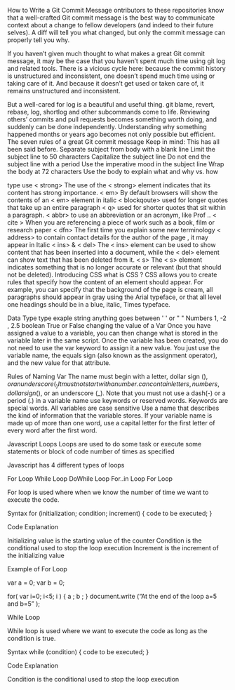 How to Write a Git Commit Message
ontributors to these repositories know that a well-crafted Git commit message is the best way to communicate context about a change to fellow developers (and indeed to their future selves). A diff will tell you what changed, but only the commit message can properly tell you why.

If you haven’t given much thought to what makes a great Git commit message, it may be the case that you haven’t spent much time using git log and related tools. There is a vicious cycle here: because the commit history is unstructured and inconsistent, one doesn’t spend much time using or taking care of it. And because it doesn’t get used or taken care of, it remains unstructured and inconsistent.

But a well-cared for log is a beautiful and useful thing. git blame, revert, rebase, log, shortlog and other subcommands come to life. Reviewing others’ commits and pull requests becomes something worth doing, and suddenly can be done independently. Understanding why something happened months or years ago becomes not only possible but efficient.
The seven rules of a great Git commit message
Keep in mind: This has all been said before.
Separate subject from body with a blank line
Limit the subject line to 50 characters
Capitalize the subject line
Do not end the subject line with a period
Use the imperative mood in the subject line
Wrap the body at 72 characters
Use the body to explain what and why vs. how

type	use
< strong>	The use of the < strong> element indicates that its content has strong importance.
< em>	By default browsers will show the contents of an < em> element in italic
< blockqoute>	used for longer quotes that take up an entire paragraph
< q>	used for shorter quotes that sit within a paragraph.
< abbr>	to use an abbreviation or an acronym, like Prof ..
< cite >	When you are referencing a piece of work such as a book, film or research paper
< dfn>	The first time you explain some new terminology
< address>	to contain contact details for the author of the page , it may appear in Italic
< ins> & < del>	The < ins> element can be used to show content that has been inserted into a document, while the < del> element can show text that has been deleted from it.
< s>	The < s> element indicates something that is no longer accurate or relevant (but that should not be deleted).
Introducing CSS
what is CSS ?
CSS allows you to create rules that specify how the content of an element should appear. For example, you can specify that the background of the page is cream, all paragraphs should appear in gray using the Arial typeface, or that all level one headings should be in a blue, italic, Times typeface.

Data Type
type	exaple
string	anything goes between ' ' or " "
Numbers	1, -2 , 2.5
boolean	True or False
changing the value of a Var
Once you have assigned a value to a variable, you can then change what is stored in the variable later in the same script. Once the variable has been created, you do not need to use the var keyword to assign it a new value. You just use the variable name, the equals sign (also known as the assignment operator), and the new value for that attribute.

Rules of Naming Var
The name must begin with a letter, dollar sign ($),or an underscore (_)It must not start with a number.
can contain letters, numbers, dollar sign ($), or an underscore (_). Note that you must not use a dash(-) or a period (.) in a variable name
use keywords or reserved words. Keywords are special words.
All variables are case sensitive
Use a name that describes the kind of information that the variable stores.
If your variable name is made up of more than one word, use a capital letter for the first letter of every word after the first word.

Javascript Loops
Loops are used to do some task or execute some statements or block of code number of times as specified

Javascript has 4 different types of loops

For Loop
While Loop
DoWhile Loop
For..in Loop
For Loop

For loop is used where when we know the number of time we want to execute the code.

Syntax
for (initialization; condition; increment) { code to be executed; }

Code Explanation

Initializing value is the starting value of the counter Condition is the conditional used to stop the loop execution Increment is the increment of the initializing value

Example of For Loop

var a = 0; var b = 0;

for( var i=0; i<5; i ) { a ; b ; } document.write (“At the end of the loop a=5 and b=5” );

While Loop

While loop is used where we want to execute the code as long as the condition is true.

Syntax
while (condition) { code to be executed; }

Code Explanation

Condition is the conditional used to stop the loop execution


